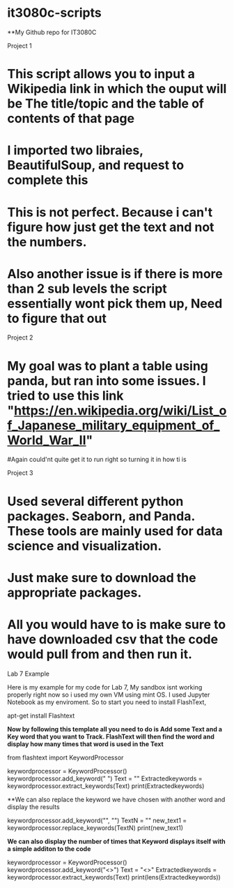 # it3080c-scripts


**My Github repo for IT3080C

Project 1

# This script allows you to input a Wikipedia link in which the ouput will be The title/topic and the table of contents of that page
# I imported two libraies, BeautifulSoup, and request to complete this
# This is not perfect. Because i can't figure how just get the text and not the numbers.
# Also another issue is if there is more than 2 sub levels the script essentially wont pick them up, Need to figure that out

Project 2
    
# My goal was to plant a table using panda, but ran into some issues. I tried to use this link "https://en.wikipedia.org/wiki/List_of_Japanese_military_equipment_of_World_War_II"
#Again could'nt quite get it to run right so turning it in how ti is

Project 3

# Used several different python packages. Seaborn, and Panda. These tools are mainly used for data science and visualization.
# Just make sure to download the appropriate packages.
# All you would have to is make sure to have downloaded csv that the code would pull from and then run it.




















Lab 7 Example 

Here is my example for my code for Lab 7, My sandbox isnt working properly right now so i used my own VM using mint OS. I used Jupyter Notebook as my enviroment. So to start you need to install FlashText,

apt-get install Flashtext

**Now by following this template all you need to do is Add some Text and a Key word that you want to Track. FlashText will then find the word and display how many times that word is used in the Text**


from flashtext import KeywordProcessor

keywordprocessor = KeywordProcessor()
keywordprocessor.add_keyword(" <word> ")
Text = "<Words or sentences>"
Extractedkeywords = keywordprocessor.extract_keywords(Text)
print(Extractedkeywords)
  
  **We can also replace the keyword we have chosen with another word and display the results
  
  keywordprocessor.add_keyword("<Word>", "<Replacement>")
TextN = "<words or Sentence>"
new_text1 = keywordprocessor.replace_keywords(TextN)
print(new_text1)
  
  **We can also display the number of times that Keyword displays itself with a simple additon to the code**
  
  keywordprocessor = KeywordProcessor()
keywordprocessor.add_keyword("<>")
Text = "<>"
Extractedkeywords = keywordprocessor.extract_keywords(Text)
print(lens(Extractedkeywords))
